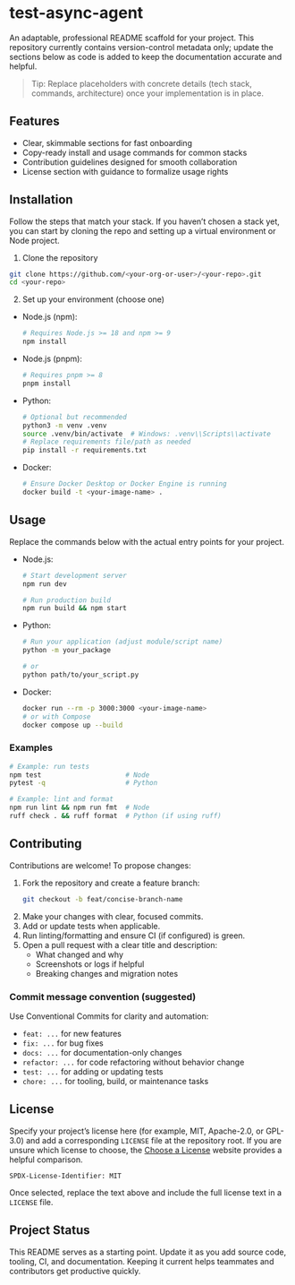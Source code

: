 # test-async-agent

An adaptable, professional README scaffold for your project. This repository currently contains version-control metadata only; update the sections below as code is added to keep the documentation accurate and helpful.

> Tip: Replace placeholders with concrete details (tech stack, commands, architecture) once your implementation is in place.

## Features

- Clear, skimmable sections for fast onboarding
- Copy-ready install and usage commands for common stacks
- Contribution guidelines designed for smooth collaboration
- License section with guidance to formalize usage rights

## Installation

Follow the steps that match your stack. If you haven’t chosen a stack yet, you can start by cloning the repo and setting up a virtual environment or Node project.

1) Clone the repository

```bash
git clone https://github.com/<your-org-or-user>/<your-repo>.git
cd <your-repo>
```

2) Set up your environment (choose one)

- Node.js (npm):
  ```bash
  # Requires Node.js >= 18 and npm >= 9
  npm install
  ```

- Node.js (pnpm):
  ```bash
  # Requires pnpm >= 8
  pnpm install
  ```

- Python:
  ```bash
  # Optional but recommended
  python3 -m venv .venv
  source .venv/bin/activate  # Windows: .venv\\Scripts\\activate
  # Replace requirements file/path as needed
  pip install -r requirements.txt
  ```

- Docker:
  ```bash
  # Ensure Docker Desktop or Docker Engine is running
  docker build -t <your-image-name> .
  ```

## Usage

Replace the commands below with the actual entry points for your project.

- Node.js:
  ```bash
  # Start development server
  npm run dev

  # Run production build
  npm run build && npm start
  ```

- Python:
  ```bash
  # Run your application (adjust module/script name)
  python -m your_package

  # or
  python path/to/your_script.py
  ```

- Docker:
  ```bash
  docker run --rm -p 3000:3000 <your-image-name>
  # or with Compose
  docker compose up --build
  ```

### Examples

```bash
# Example: run tests
npm test                     # Node
pytest -q                    # Python

# Example: lint and format
npm run lint && npm run fmt  # Node
ruff check . && ruff format  # Python (if using ruff)
```

## Contributing

Contributions are welcome! To propose changes:

1. Fork the repository and create a feature branch:
   ```bash
   git checkout -b feat/concise-branch-name
   ```
2. Make your changes with clear, focused commits.
3. Add or update tests when applicable.
4. Run linting/formatting and ensure CI (if configured) is green.
5. Open a pull request with a clear title and description:
   - What changed and why
   - Screenshots or logs if helpful
   - Breaking changes and migration notes

### Commit message convention (suggested)

Use Conventional Commits for clarity and automation:

- `feat: ...` for new features
- `fix: ...` for bug fixes
- `docs: ...` for documentation-only changes
- `refactor: ...` for code refactoring without behavior change
- `test: ...` for adding or updating tests
- `chore: ...` for tooling, build, or maintenance tasks

## License

Specify your project’s license here (for example, MIT, Apache-2.0, or GPL-3.0) and add a corresponding `LICENSE` file at the repository root. If you are unsure which license to choose, the [Choose a License](https://choosealicense.com/) website provides a helpful comparison.

```
SPDX-License-Identifier: MIT
```

Once selected, replace the text above and include the full license text in a `LICENSE` file.

## Project Status

This README serves as a starting point. Update it as you add source code, tooling, CI, and documentation. Keeping it current helps teammates and contributors get productive quickly.

